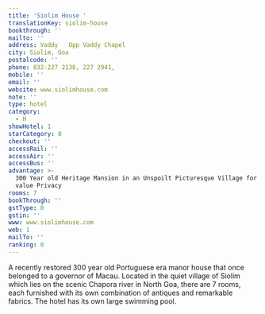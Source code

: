 ```yaml
---
title: 'Siolim House '
translationKey: siolim-house
bookthrough: ''
mailto: ''
address: Vaddy   Opp Vaddy Chapel
city: Siolim, Goa
postalcode: ''
phone: 832-227 2138, 227 2941,
mobile: ''
email: ''
website: www.siolimhouse.com
note: ''
type: hotel
category:
  - H
showHotel: 1
starCategory: 0
checkout: ''
accessRail: ''
accessAir: ''
accessBus: ''
advantage: >-
  300 Year old Heritage Mansion in an Unspoilt Picturesque Village for those who
  value Privacy
rooms: 7
bookThrough: ''
gstType: 0
gstin: ''
www: www.siolimhouse.com
web: 1
mailTo: ''
ranking: 0
---
```







A recently restored 300 year old Portuguese era manor house that once belonged to a governor of Macau. Located in the quiet village of Siolim which lies on the scenic Chapora river in North Goa, there are 7 rooms, each furnished with its own combination of antiques and remarkable fabrics. The hotel has its own large swimming pool.